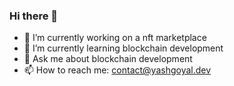 ### Hi there 👋

- 🔭 I’m currently working on a nft marketplace
- 🌱 I’m currently learning blockchain development
- 💬 Ask me about blockchain development
- 📫 How to reach me: contact@yashgoyal.dev

<!--
**yashgo0018/yashgo0018** is a ✨ _special_ ✨ repository because its `README.md` (this file) appears on your GitHub profile.

Here are some ideas to get you started:

- 🔭 I’m currently working on ...
- 🌱 I’m currently learning ...
- 👯 I’m looking to collaborate on ...
- 🤔 I’m looking for help with ...
- 💬 Ask me about ...
- 📫 How to reach me: ...
- 😄 Pronouns: ...
- ⚡ Fun fact: ...
-->
